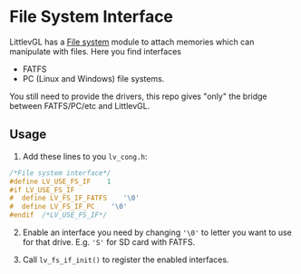 # File System Interface

LittlevGL has a [File system](https://docs.littlevgl.com/en/html/overview/file-system.html) module to attach memories which can manipulate with files. Here you find interfaces
- FATFS
- PC (Linux and Windows)
file systems.

You still need to provide the drivers, this repo gives "only" the bridge between FATFS/PC/etc and LittlevGL.

## Usage
1. Add these lines to you `lv_cong.h`:
```c
/*File system interface*/
#define LV_USE_FS_IF	1
#if LV_USE_FS_IF
#  define LV_FS_IF_FATFS	'\0'
#  define LV_FS_IF_PC	 '\0'
#endif  /*LV_USE_FS_IF*/
```

2. Enable an interface you need by changing `'\0'` to letter you want to use for that drive. E.g. `'S'` for SD card with FATFS.

3. Call `lv_fs_if_init()` to register the enabled interfaces.
